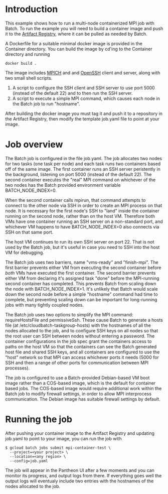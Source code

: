 # Introduction
This example shows how to run a multi-node containerized MPI job with Batch. To run the example you will need to build a container image and push it to the [Artifact Registry](https://cloud.google.com/artifact-registry),
where it can be pulled as needed by Batch.

A Dockerfile for a suitable minimal docker image is provided in the Container directory. You can build the image by cd'ing to the Container directory and running

```
docker build .
```

The image includes [MPICH](https://www.mpich.org/) and and [OpenSSH](https://www.openssh.com/) client and server, along with two small shell scripts.

1. A script to configure the SSH client and SSH server to use port 5000 (instead of the default 22) and to then run the SSH server.
2. A script to execute a simple MPI command, which causes each node in the Batch job to run "hostname".

After building the docker image you must tag it and push it to a repository in the Artifact Registry, then modify the template job.yaml file to point at your image.

# Job overview

The Batch job is configured in the file job.yaml. The job allocates two nodes for two tasks (one task per node) and each task runs two containers based off of the same image. The first container runs an SSH server peristently in the background, listening on port 5000 (instead of the default 22). The second container executes the "real" MPI command on whichever of the two nodes has the Batch provided environment variable BATCH_NODE_INDEX=0.

When the second container calls mpirun, that command attempts to connect to the other node via SSH in order to create an MPI process on that node. It is necessary for the first node's SSH to "land" inside the container running on the second node, rather than on the host VM. Therefore both VMs have one container running an SSH server on a non-standard port, and whichever VM happens to have BATCH_NODE_INDEX=0 also connects via SSH on that same port.

The host VM continues to run its own SSH server on port 22. That is not used by the Batch job, but it's useful in case you need to SSH into the host VM for debugging.

The Batch job uses two barriers, name "vms-ready" and "finish-mpi". The first barrier prevents either VM from executing the second container before *both* VMs have executed the first container. The second barrier prevents either VM from declaring it's assigned task "done" before the MPI-running second container has completed. This prevents Batch from scaling down the node with BATCH_NODE_INDEX=1. It's unlikely that Batch would scale down the second node before a simple "hostname" command had time to complete, but preventing scaling down can be important for long-running jobs with many tightly coupled nodes.

The Batch job uses two options to simplify the MPI command: requireHostsFile and permissiveSsh. These cause Batch to generate a hosts file (at /etc/cloudbatch-taskgroup-hosts) with the hostnames of all the nodes allocated to the job, and to configure SSH keys on all nodes so that the root user can SSH between nodes without entering a password. The container configurations in the job spec grant the containers access to paths on the host VM so that the containers can see the Batch generated host file and shared SSH keys, and all containers are configured to use the "host" network so that MPI can access whichever ports it needs (5000 for SSH and then a range of other ports for communication between MPI processes).

The job is configured to use a Batch-provided Debian-based VM boot image rather than a COS-based image, which is the default for container based jobs. The COS-based image would require
additional work within the Batch job to modify firewall settings, in order to allow MPI interprocess communication. The Debian image has suitable firewall settings by default.

# Running the job

After pushing your container image to the Artifact Registry and updating job.yaml to point to your image, you can run the job with

```
$ gcloud batch jobs submit mpi-container-test \
  --project=<your project> \
  --location=<any region> \
  --config=job.yaml
```

The job will appear in the Pantheon UI after a few moments and you can monitor its progress, and output logs from there. If everything goes well the output logs will eventualy include two entries with the hostnames of the nodes allocated to the job.
